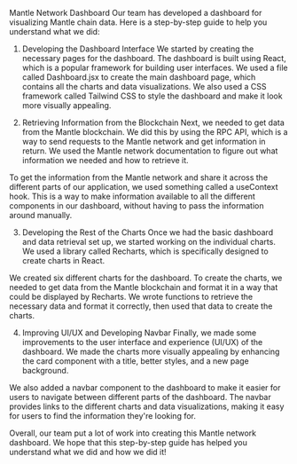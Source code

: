 Mantle Network Dashboard
Our team has developed a dashboard for visualizing Mantle chain data. Here is a step-by-step guide to help you understand what we did:

1. Developing the Dashboard Interface
We started by creating the necessary pages for the dashboard. The dashboard is built using React, which is a popular framework for building user interfaces. We used a file called Dashboard.jsx to create the main dashboard page, which contains all the charts and data visualizations. We also used a CSS framework called Tailwind CSS to style the dashboard and make it look more visually appealing.

2. Retrieving Information from the Blockchain
Next, we needed to get data from the Mantle blockchain. We did this by using the RPC API, which is a way to send requests to the Mantle network and get information in return. We used the Mantle network documentation to figure out what information we needed and how to retrieve it.

To get the information from the Mantle network and share it across the different parts of our application, we used something called a useContext hook. This is a way to make information available to all the different components in our dashboard, without having to pass the information around manually.

3. Developing the Rest of the Charts
Once we had the basic dashboard and data retrieval set up, we started working on the individual charts. We used a library called Recharts, which is specifically designed to create charts in React.

We created six different charts for the dashboard. To create the charts, we needed to get data from the Mantle blockchain and format it in a way that could be displayed by Recharts. We wrote functions to retrieve the necessary data and format it correctly, then used that data to create the charts.

4. Improving UI/UX and Developing Navbar
Finally, we made some improvements to the user interface and experience (UI/UX) of the dashboard. We made the charts more visually appealing by enhancing the card component with a title, better styles, and a new page background.

We also added a navbar component to the dashboard to make it easier for users to navigate between different parts of the dashboard. The navbar provides links to the different charts and data visualizations, making it easy for users to find the information they're looking for.

Overall, our team put a lot of work into creating this Mantle network dashboard. We hope that this step-by-step guide has helped you understand what we did and how we did it!
